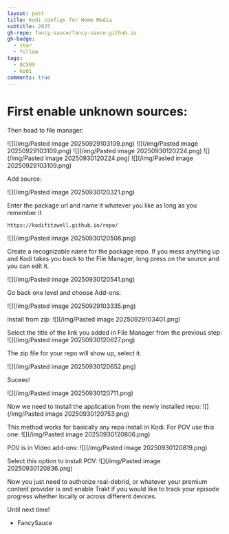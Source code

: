 ```yaml
---
layout: post
title: Kodi configs for Home Media
subtitle: 2025
gh-repo: fancy-sauce/fancy-sauce.github.io
gh-badge:
  - star
  - follow
tags:
  - dc509
  - kodi
comments: true
---
```



# First enable unknown sources:

Then head to file manager:

![](/img/Pasted image 20250929103109.png)
![](/img/Pasted image 20250929103109.png)
![](/img/Pasted image 20250930120224.png)
![](/img/Pasted image 20250930120224.png)
![](/img/Pasted image 20250929103109.png)


Add source:

![](/img/Pasted image 20250930120321.png)

Enter the package url and name it whatever you like as long as you remember it
```Package URL:
https://kodifitzwell.github.io/repo/
```


![](/img/Pasted image 20250930120506.png)

Create a recognizable name for the package repo. If you mess anything up and Kodi takes you back to the File Manager, long press on the source and you can edit it.

![](/img/Pasted image 20250930120541.png)


Go back one level and choose Add-ons:

![](/img/Pasted image 20250929103335.png)

Install from zip:
![](/img/Pasted image 20250929103401.png)

Select the title of the link you added in File Manager from the previous step:
![](/img/Pasted image 20250930120627.png)

The zip file for your repo will show up, select it.

![](/img/Pasted image 20250930120652.png)

Sucees!

![](/img/Pasted image 20250930120711.png)

Now we need to install the application from the newly installed repo:
![](/img/Pasted image 20250930120753.png)

This method works for basically any repo install in Kodi. For POV use this one:
![](/img/Pasted image 20250930120806.png)

POV is in Video add-ons:
![](/img/Pasted image 20250930120819.png)

Select this option to install POV:
![](/img/Pasted image 20250930120836.png)

Now you just need to authorize real-debrid, or whatever your premium content provider is and enable Trakt if you would like to track your episode progress whether locally or across different devices.


Until next time!

- FancySauce
